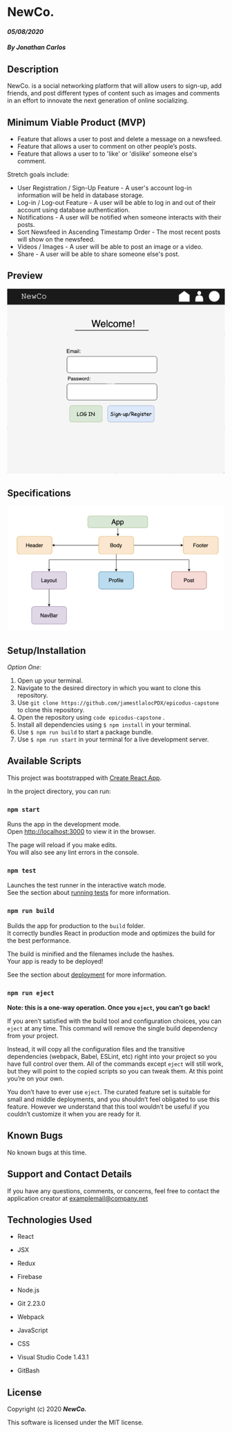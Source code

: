 # NewCo.

#### _05/08/2020_

#### _By Jonathan Carlos_

## **Description**

NewCo. is a social networking platform that will allow users to sign-up, add friends, and post different types of content such as images and comments in an effort to innovate the next generation of online socializing.

## **Minimum Viable Product (MVP)**

* Feature that allows a user to post and delete a message on a newsfeed.
* Feature that allows a user to comment on other people’s posts.
* Feature that allows a user to to 'like' or 'dislike' someone else's comment.

Stretch goals include:

* User Registration / Sign-Up Feature - A user's account log-in information will be held in database storage.
* Log-in / Log-out Feature - A user will be able to log in and out of their account using database authentication.
* Notifications - A user will be notified when someone interacts with their posts.
* Sort Newsfeed in Ascending Timestamp Order - The most recent posts will show on the newsfeed.
* Videos / Images - A user will be able to post an image or a video.
* Share - A user will be able to share someone else's post.

## Preview
<p align="center">
  <img src="./img/previewImg.png">
</p>

## Specifications
<p align="center">
  <img src="./img/component-tree.png">
</p> 

## **Setup/Installation**

*Option One:*
1. Open up your terminal.
2. Navigate to the desired directory in which you want to clone this repository.
3. Use `git clone https://github.com/jamestlalocPDX/epicodus-capstone` to clone this repository.
4. Open the repository using `code epicodus-capstone` .
5. Install all dependencies using `$ npm install` in your terminal.
6. Use `$ npm run build` to start a package bundle.
7. Use `$ npm run start` in your terminal for a live development server.

## Available Scripts

This project was bootstrapped with [Create React App](https://github.com/facebook/create-react-app).

In the project directory, you can run:

### `npm start`

Runs the app in the development mode.<br />
Open [http://localhost:3000](http://localhost:3000) to view it in the browser.

The page will reload if you make edits.<br />
You will also see any lint errors in the console.

### `npm test`

Launches the test runner in the interactive watch mode.<br />
See the section about [running tests](https://facebook.github.io/create-react-app/docs/running-tests) for more information.

### `npm run build`

Builds the app for production to the `build` folder.<br />
It correctly bundles React in production mode and optimizes the build for the best performance.

The build is minified and the filenames include the hashes.<br />
Your app is ready to be deployed!

See the section about [deployment](https://facebook.github.io/create-react-app/docs/deployment) for more information.

### `npm run eject`

**Note: this is a one-way operation. Once you `eject`, you can’t go back!**

If you aren’t satisfied with the build tool and configuration choices, you can `eject` at any time. This command will remove the single build dependency from your project.

Instead, it will copy all the configuration files and the transitive dependencies (webpack, Babel, ESLint, etc) right into your project so you have full control over them. All of the commands except `eject` will still work, but they will point to the copied scripts so you can tweak them. At this point you’re on your own.

You don’t have to ever use `eject`. The curated feature set is suitable for small and middle deployments, and you shouldn’t feel obligated to use this feature. However we understand that this tool wouldn’t be useful if you couldn’t customize it when you are ready for it.

## **Known Bugs**

No known bugs at this time.

## **Support and Contact Details**

If you have any questions, comments, or concerns, feel free to contact the application creator at examplemail@company.net 

## **Technologies Used**

* React

* JSX

* Redux

* Firebase

* Node.js

* Git 2.23.0

* Webpack 

* JavaScript

* CSS

* Visual Studio Code 1.43.1

* GitBash

## **License**

Copyright (c) 2020 **_NewCo._**

This software is licensed under the MIT license.